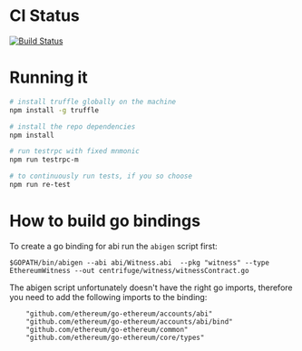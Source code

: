 CI Status
==========
[![Build Status](https://travis-ci.com/CentrifugeInc/centrifuge-ethereum-contracts.svg?token=bsfbw2zXLuaTvhVTDXMh&branch=master)](https://travis-ci.com/CentrifugeInc/centrifuge-ethereum-contracts)


Running it
==========
```bash
# install truffle globally on the machine
npm install -g truffle

# install the repo dependencies
npm install 

# run testrpc with fixed mnmonic
npm run testrpc-m

# to continuously run tests, if you so choose
npm run re-test
```


How to build go bindings
========================
To create a go binding for abi run the `abigen` script first:
```
$GOPATH/bin/abigen --abi abi/Witness.abi  --pkg "witness" --type EthereumWitness --out centrifuge/witness/witnessContract.go
```

The abigen script unfortunately doesn't have the right go imports, therefore you need to add the following imports to the binding:

```
	"github.com/ethereum/go-ethereum/accounts/abi"
	"github.com/ethereum/go-ethereum/accounts/abi/bind"
	"github.com/ethereum/go-ethereum/common"
	"github.com/ethereum/go-ethereum/core/types"

```
